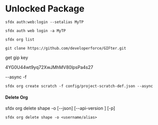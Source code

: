 # Unlocked Package


```
sfdx auth:web:login --setalias MyTP

sfdx auth web login -a MyTP

```

```
sfdx org list
```


```
git clone https://github.com/developerforce/GIFter.git
```


get gip key 

4YG0U44wt9yq72XwJMhMV80lpsPa4s27


--async
-f 

```
sfdx org create scratch -f config/project-scratch-def.json --async
```

#### Delete Org
sfdx org delete shape -o <value> [--json] [--api-version <value>] [-p]
```
sfdx org delete shape -o <username/alias>
```
  
  
